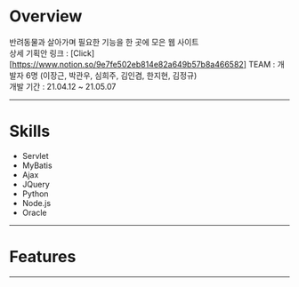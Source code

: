# Overview   
반려동물과 살아가며 필요한 기능을 한 곳에 모은 웹 사이트   
상세 기획안 링크 : [Click][https://www.notion.so/9e7fe502eb814e82a649b57b8a466582]
TEAM : 개발자 6명 (이장근, 박관우, 심희주, 김인겸, 한지현, 김정규)   
개발 기간 : 21.04.12 ~ 21.05.07 

-------------
# Skills   
* Servlet   
* MyBatis   
* Ajax   
* JQuery   
* Python   
* Node.js   
* Oracle    

-------------
# Features   

-------------   

